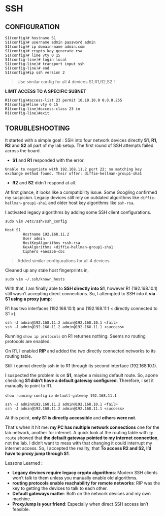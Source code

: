 # SSH

## CONFIGURATION

```
S1(config)# hostname S1
S1(config)# username admin password admin
S1(config)# ip domain-name admin.com
S1(config)# crypto key generate rsa
S1(config)# line vty 0 15
S1(config-line)# login local
S1(config-line)# transport input ssh
S1(config-line)# end
S1(config)#ip ssh version 2
```

> Use similar config for all 4 devices S1,R1,R2,S2 !

**LIMIT ACCESS TO A SPECIFIC SUBNET**

```
R1(config)#access-list 23 permit 10.10.10.0 0.0.0.255
R1(config)#line vty 0 15
R1(config-line)#access-class 23 in
R1(config-line)#exit
```

## TORUBLESHOOTING

It started with a simple goal : SSH into four network devices directly **S1**, **R1**, **R2** and **S2** all part of my lab setup. The first round of SSH attempts failed across the board.

* **S1** and **R1** responded with the error.
```
Unable to negotiate with 192.168.11.2 port 22: no matching key exchange method found. Their offer: diffie-hellman-group1-sha1
```
* **R2** and **S2** didn’t respond at all.

At first glance, it looks like a compatibility issue. Some Googling confirmed my suspicion. Legacy devices still rely on outdated algorithms like `diffie-hellman-group1-sha1` and older host key algorithms like `ssh-rsa`.

I activated legacy algorithms by adding some SSH client configurations.

```
sudo vim /etc/ssh/ssh_config
```

```
Host S1
        Hostname 192.168.11.2
        User admin
        HostKeyAlgorithms +ssh-rsa
        KexAlgorithms +diffie-hellman-group1-sha1
        Ciphers +aes256-cbc
```

> Added similar configurations for all 4 devices.

Cleaned up any stale host fingerprints in,

```
sudo vim ~/.ssh/known_hosts
```

With that, I am finally able to **SSH directly into S1**, however R1 (192.168.10.1) still wasn’t accepting direct connections.
So, I attempted to SSH into it **via S1 using a proxy jump**:

R1 has two interfaces (192.168.10.1) and (192.168.11.1 < directly connected to S1 >).

```
ssh -J admin@192.168.11.2 admin@192.168.10.1 <fail>
ssh -J admin@192.168.11.2 admin@192.168.11.1 <success>
```

Running `show ip protocols` on R1 returnes nothing.
Seems no routing protocols are enabled.

On R1, I enabled **RIP** and added the two directly connected networks to its routing table.

Still i cannot directly ssh in to R1 through its second interface (192.168.10.1).

I suspected the problem is on **S1**, maybe a missing default route.
So, apone checking **S1 didn’t have a default gateway configured**. Therefore, i set it manually to point to R1.

`show running-config`
`ip default-gateway 192.168.11.1`

```
ssh -J admin@192.168.11.2 admin@192.168.10.1 <fail>
ssh -J admin@192.168.11.2 admin@192.168.11.1 <success>
```

At this point, **only S1 is directly accessible** and **others were not**.

That's when it hit me: **my PC has multiple network connections** one for the lab network, another for internet. A quick look at the routing table with `ip route` showed that **the default gateway pointed to my internet connection**, not the lab. I didn’t want to mess with that changing it could interrupt my internet access. So, I accepted the reality, that **To access R2 and S2, I’d have to proxy jump through S1**.

Lessons Learned :

* **Legacy devices require legacy crypto algorithms**: Modern SSH clients won’t talk to them unless you manually enable old algorithms.
* **routing protocols enable reachability for remote networks**: RIP was the key to getting the devices to talk to each other.
* **Default gateways matter**: Both on the network devices and my own machine.
* **ProxyJump is your friend**: Especially when direct SSH access isn’t feasible.
